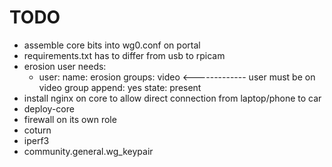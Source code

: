 # TODO
- assemble core bits into wg0.conf on portal
- requirements.txt has to differ from usb to rpicam
- erosion user needs:
    - user:
        name: erosion
        groups: video <------------- user must be on video group
        append: yes
        state: present
- install nginx on core to allow direct connection from laptop/phone to car
- deploy-core
- firewall on its own role
- coturn
- iperf3
- community.general.wg_keypair
